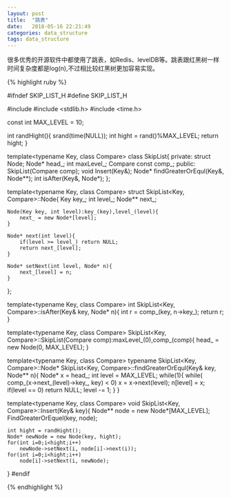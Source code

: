```yaml
---
layout: post
title:  "跳表"
date:   2018-05-16 22:21:49
categories: data_structure
tags: data_structure
---
```


很多优秀的开源软件中都使用了跳表，如Redis、levelDB等。跳表跟红黑树一样时间复杂度都是log(n),不过相比较红黑树更加容易实现。

{% highlight ruby %}

#ifndef SKIP_LIST_H
#define SKIP_LIST_H

#include <iostream>
#include <stdlib.h>
#include <time.h>

const int MAX_LEVEL = 10;

int randHight(){
	srand(time(NULL));
	int hight = rand()%MAX_LEVEL;
	return hight;
}

template<typename Key, class Compare>
class SkipList{
	private:
		struct Node;
		Node* head_;
		int maxLevel_;
		Compare const comp_;
	public:
		SkipList(Compare comp);
		void Insert(Key&);
		Node* findGreaterOrEqul(Key&, Node**);
		int isAfter(Key&, Node*);
};

template<typename Key, class Compare>
struct SkipList<Key, Compare>::Node{
	Key key_;
	int level_;
	Node** next_;

	Node(Key key, int level):key_(key),level_(level){
		next_ = new Node*[level];
	}

	Node* next(int level){
		if(level >= level_) return NULL;
		return next_[level];
	}

	Node* setNext(int level, Node* n){
		next_[level] = n;
	}
};

template<typename Key, class Compare>
int SkipList<Key, Compare>::isAfter(Key& key, Node* n){
	int r = comp_(key, n->key_);
	return r;
}

template<typename Key, class Compare>
SkipList<Key, Compare>::SkipList(Compare comp):maxLevel_(0),comp_(comp){
	head_ = new Node(0, MAX_LEVEL);
}

template<typename Key, class Compare>
typename SkipList<Key, Compare>::Node* SkipList<Key, Compare>::findGreaterOrEqul(Key& key, Node** n){
	Node* x = head_;
	int level = MAX_LEVEL;
	while(1){
		while( comp_(x->next_(level)->key_, key) < 0)
			x = x->next(level);
		n[level] = x;
		if(level == 0)
			return NULL;
		level -= 1;
	}
}

template<typename Key, class Compare>
void SkipList<Key, Compare>::Insert(Key& key){
	Node** node = new Node*[MAX_LEVEL];
	FindGreaterOrEquel(key, node);

	int hight = randHight();
	Node* newNode = new Node(key, hight);
	for(int i=0;i<hight;i++)
		newNode->setNext(i, node[i]->next(i));
	for(int i=0;i<hight;i++)
		node[i]->setNext(i, newNode);
}
#endif

{% endhighlight %}